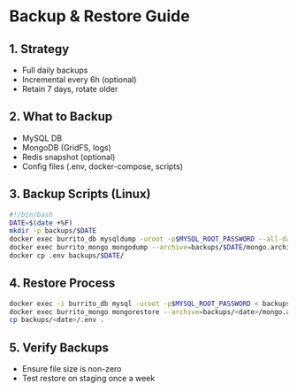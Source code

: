 # Backup & Restore Guide

## 1. Strategy

- Full daily backups
- Incremental every 6h (optional)
- Retain 7 days, rotate older

## 2. What to Backup

- MySQL DB
- MongoDB (GridFS, logs)
- Redis snapshot (optional)
- Config files (.env, docker-compose, scripts)

## 3. Backup Scripts (Linux)

```bash
#!/bin/bash
DATE=$(date +%F)
mkdir -p backups/$DATE
docker exec burrito_db mysqldump -uroot -p$MYSQL_ROOT_PASSWORD --all-databases > backups/$DATE/mysql.sql
docker exec burrito_mongo mongodump --archive=backups/$DATE/mongo.archive
docker cp .env backups/$DATE/
```

## 4. Restore Process

```bash
docker exec -i burrito_db mysql -uroot -p$MYSQL_ROOT_PASSWORD < backups/<date>/mysql.sql
docker exec burrito_mongo mongorestore --archive=backups/<date>/mongo.archive
cp backups/<date>/.env .
```

## 5. Verify Backups

- Ensure file size is non-zero
- Test restore on staging once a week
